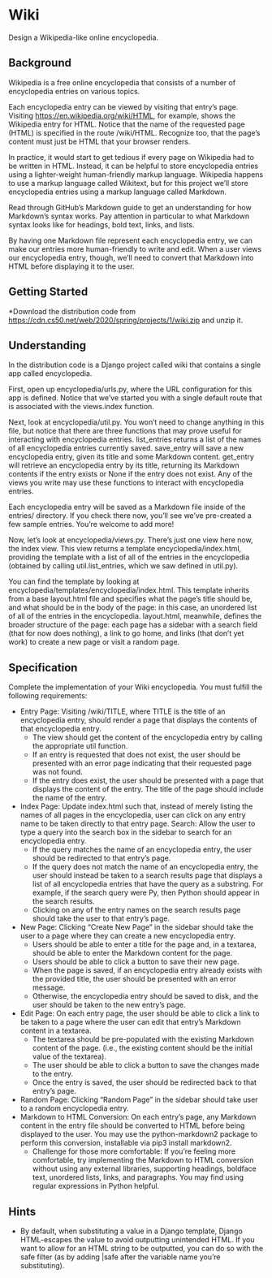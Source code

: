 # Wiki
Design a Wikipedia-like online encyclopedia.

## Background
Wikipedia is a free online encyclopedia that consists of a number of encyclopedia entries on various topics.

Each encyclopedia entry can be viewed by visiting that entry’s page. Visiting https://en.wikipedia.org/wiki/HTML, for example, shows the Wikipedia entry for HTML. Notice that the name of the requested page (HTML) is specified in the route /wiki/HTML. Recognize too, that the page’s content must just be HTML that your browser renders.

In practice, it would start to get tedious if every page on Wikipedia had to be written in HTML. Instead, it can be helpful to store encyclopedia entries using a lighter-weight human-friendly markup language. Wikipedia happens to use a markup language called Wikitext, but for this project we’ll store encyclopedia entries using a markup language called Markdown.

Read through GitHub’s Markdown guide to get an understanding for how Markdown’s syntax works. Pay attention in particular to what Markdown syntax looks like for headings, bold text, links, and lists.

By having one Markdown file represent each encyclopedia entry, we can make our entries more human-friendly to write and edit. When a user views our encyclopedia entry, though, we’ll need to convert that Markdown into HTML before displaying it to the user.

## Getting Started
*Download the distribution code from https://cdn.cs50.net/web/2020/spring/projects/1/wiki.zip and unzip it.

## Understanding
In the distribution code is a Django project called wiki that contains a single app called encyclopedia.

First, open up encyclopedia/urls.py, where the URL configuration for this app is defined. Notice that we’ve started you with a single default route that is associated with the views.index function.

Next, look at encyclopedia/util.py. You won’t need to change anything in this file, but notice that there are three functions that may prove useful for interacting with encyclopedia entries. list_entries returns a list of the names of all encyclopedia entries currently saved. save_entry will save a new encyclopedia entry, given its title and some Markdown content. get_entry will retrieve an encyclopedia entry by its title, returning its Markdown contents if the entry exists or None if the entry does not exist. Any of the views you write may use these functions to interact with encyclopedia entries.

Each encyclopedia entry will be saved as a Markdown file inside of the entries/ directory. If you check there now, you’ll see we’ve pre-created a few sample entries. You’re welcome to add more!

Now, let’s look at encyclopedia/views.py. There’s just one view here now, the index view. This view returns a template encyclopedia/index.html, providing the template with a list of all of the entries in the encyclopedia (obtained by calling util.list_entries, which we saw defined in util.py).

You can find the template by looking at encyclopedia/templates/encyclopedia/index.html. This template inherits from a base layout.html file and specifies what the page’s title should be, and what should be in the body of the page: in this case, an unordered list of all of the entries in the encyclopedia. layout.html, meanwhile, defines the broader structure of the page: each page has a sidebar with a search field (that for now does nothing), a link to go home, and links (that don’t yet work) to create a new page or visit a random page.

## Specification
Complete the implementation of your Wiki encyclopedia. You must fulfill the following requirements:

* Entry Page: Visiting /wiki/TITLE, where TITLE is the title of an encyclopedia entry, should render a page that displays the contents of that encyclopedia entry.
    * The view should get the content of the encyclopedia entry by calling the appropriate util function.
    * If an entry is requested that does not exist, the user should be presented with an error page indicating that their requested page was not found.
    * If the entry does exist, the user should be presented with a page that displays the content of the entry. The title of the page should include the name of the entry.
* Index Page: Update index.html such that, instead of merely listing the names of all pages in the encyclopedia, user can click on any entry name to be taken directly to that entry page.
Search: Allow the user to type a query into the search box in the sidebar to search for an encyclopedia entry.
    * If the query matches the name of an encyclopedia entry, the user should be redirected to that entry’s page.
    * If the query does not match the name of an encyclopedia entry, the user should instead be taken to a search results page that displays a list of all encyclopedia entries that have the query as a substring. For example, if the search query were Py, then Python should appear in the search results.
    * Clicking on any of the entry names on the search results page should take the user to that entry’s page.
* New Page: Clicking “Create New Page” in the sidebar should take the user to a page where they can create a new encyclopedia entry.
    * Users should be able to enter a title for the page and, in a textarea, should be able to enter the Markdown content for the page.
    * Users should be able to click a button to save their new page.
    * When the page is saved, if an encyclopedia entry already exists with the provided title, the user should be presented with an error message.
    * Otherwise, the encyclopedia entry should be saved to disk, and the user should be taken to the new entry’s page.
* Edit Page: On each entry page, the user should be able to click a link to be taken to a page where the user can edit that entry’s Markdown content in a textarea.
    * The textarea should be pre-populated with the existing Markdown content of the page. (i.e., the existing content should be the initial value of the textarea).
    * The user should be able to click a button to save the changes made to the entry.
    * Once the entry is saved, the user should be redirected back to that entry’s page.
* Random Page: Clicking “Random Page” in the sidebar should take user to a random encyclopedia entry.
* Markdown to HTML Conversion: On each entry’s page, any Markdown content in the entry file should be converted to HTML before being displayed to the user. You may use the python-markdown2 package to perform this conversion, installable via pip3 install markdown2.
    * Challenge for those more comfortable: If you’re feeling more comfortable, try implementing the Markdown to HTML conversion without using any external libraries, supporting headings, boldface text, unordered lists, links, and paragraphs. You may find using regular expressions in Python helpful.

## Hints
* By default, when substituting a value in a Django template, Django HTML-escapes the value to avoid outputting unintended HTML. If you want to allow for an HTML string to be outputted, you can do so with the safe filter (as by adding |safe after the variable name you’re substituting).
